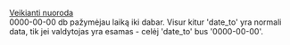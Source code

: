 
[Veikianti nuoroda](http://www.jefimovas.lt/itoma) <br />
0000-00-00 db pažymėjau laiką iki dabar. Visur kitur 'date_to' yra normali data, tik jei valdytojas yra esamas - celėj 'date_to' bus '0000-00-00'.




